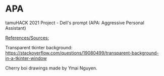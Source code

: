 # APA
tamuHACK 2021 Project - Dell's prompt (APA: Aggressive Personal Assistant)



<u>References/Sources:</u>

Transparent tkinter background: 
    https://stackoverflow.com/questions/19080499/transparent-background-in-a-tkinter-window

Cherry boi drawings made by Ymai Nguyen. 